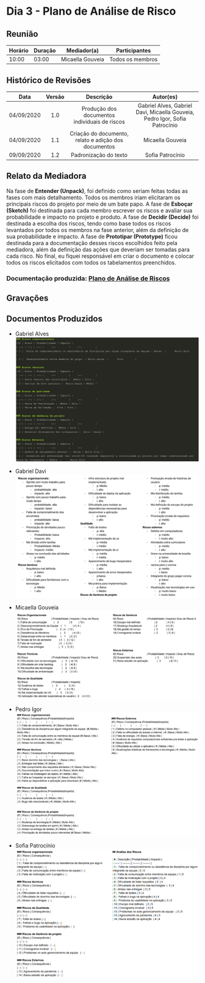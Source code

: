 # Dia 3 - Plano de Análise de Risco

## Reunião
| Horário | Duração | Mediador(a) | Participantes |
| - | - | - | - |
| 10:00 | 03:00 | Micaella Gouveia | Todos os membros

## Histórico de Revisões

|    Data    | Versão |         Descrição         |           Autor(es)            |
| :--------: | :----: | :-----------------------: | :----------------------------: |
| 04/09/2020 |  1.0   |  Produção dos documentos individuais de riscos  | Gabriel Alves, Gabriel Davi, Micaella Gouveia, Pedro Igor, Sofia Patrocínio | 
| 04/09/2020 |  1.1   |  Criação do documento, relato e adição dos documentos | Micaella Gouveia | 
| 09/09/2020 |  1.2   | Padronização do texto | Sofia Patrocínio |

## Relato da Mediadora
Na fase de **Entender (Unpack)**, foi definido como seriam feitas todas as fases com mais detalhamento. Todos os membros iriam elicitaram os principais riscos do projeto por meio de um bate papo. A fase de **Esboçar (Sketch)** foi destinada para cada membro escrever os riscos e avaliar sua probabilidade e impacto no projeto e produto. A fase de **Decidir (Decide)** foi destinada a escolha dos riscos, tendo como base todos os riscos levantados por todos os membros na fase anterior, além da definição de sua probabilidade e impacto. A fase de **Prototipar (Prototype)** ficou destinada para a documentação desses riscos escolhidos feito pela mediadora, além da definição das ações que deveriam ser tomadas para cada risco. No final, eu fiquei responsável em criar o documento e colocar todos os riscos elicitados com todos os tabelamentos preenchidos.

### Documentação produzida: [Plano de Análise de Riscos](preTraceability/planAnaliseRiscos.md)
## Gravações

## Documentos Produzidos
* Gabriel Alves
![gabriel alves](../assets/designSprint/riscos/riscosGabrielAlves.png)

* Gabriel Davi
![gabriel davi](../assets/designSprint/riscos/riscosGabrielDavi.png)

* Micaella Gouveia
![](../assets/designSprint/riscos/riscosMicaella.png)

* Pedro Igor
![pedro](../assets/designSprint/riscos/riscosPedro.png)

* Sofia Patrocínio
![sofia](../assets/designSprint/riscos/riscosSofia.png)

